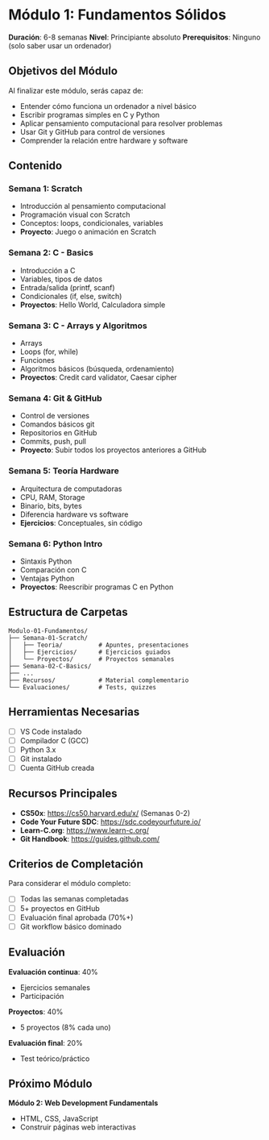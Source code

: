 # Módulo 1: Fundamentos Sólidos

**Duración**: 6-8 semanas
**Nivel**: Principiante absoluto
**Prerequisitos**: Ninguno (solo saber usar un ordenador)

## Objetivos del Módulo

Al finalizar este módulo, serás capaz de:
- Entender cómo funciona un ordenador a nivel básico
- Escribir programas simples en C y Python
- Aplicar pensamiento computacional para resolver problemas
- Usar Git y GitHub para control de versiones
- Comprender la relación entre hardware y software

## Contenido

### Semana 1: Scratch
- Introducción al pensamiento computacional
- Programación visual con Scratch
- Conceptos: loops, condicionales, variables
- **Proyecto**: Juego o animación en Scratch

### Semana 2: C - Basics
- Introducción a C
- Variables, tipos de datos
- Entrada/salida (printf, scanf)
- Condicionales (if, else, switch)
- **Proyectos**: Hello World, Calculadora simple

### Semana 3: C - Arrays y Algoritmos
- Arrays
- Loops (for, while)
- Funciones
- Algoritmos básicos (búsqueda, ordenamiento)
- **Proyectos**: Credit card validator, Caesar cipher

### Semana 4: Git & GitHub
- Control de versiones
- Comandos básicos git
- Repositorios en GitHub
- Commits, push, pull
- **Proyecto**: Subir todos los proyectos anteriores a GitHub

### Semana 5: Teoría Hardware
- Arquitectura de computadoras
- CPU, RAM, Storage
- Binario, bits, bytes
- Diferencia hardware vs software
- **Ejercicios**: Conceptuales, sin código

### Semana 6: Python Intro
- Sintaxis Python
- Comparación con C
- Ventajas Python
- **Proyectos**: Reescribir programas C en Python

## Estructura de Carpetas

```
Modulo-01-Fundamentos/
├── Semana-01-Scratch/
│   ├── Teoria/          # Apuntes, presentaciones
│   ├── Ejercicios/      # Ejercicios guiados
│   └── Proyectos/       # Proyectos semanales
├── Semana-02-C-Basics/
├── ...
├── Recursos/            # Material complementario
└── Evaluaciones/        # Tests, quizzes
```

## Herramientas Necesarias

- [ ] VS Code instalado
- [ ] Compilador C (GCC)
- [ ] Python 3.x
- [ ] Git instalado
- [ ] Cuenta GitHub creada

## Recursos Principales

- **CS50x**: https://cs50.harvard.edu/x/ (Semanas 0-2)
- **Code Your Future SDC**: https://sdc.codeyourfuture.io/
- **Learn-C.org**: https://www.learn-c.org/
- **Git Handbook**: https://guides.github.com/

## Criterios de Completación

Para considerar el módulo completo:
- [ ] Todas las semanas completadas
- [ ] 5+ proyectos en GitHub
- [ ] Evaluación final aprobada (70%+)
- [ ] Git workflow básico dominado

## Evaluación

**Evaluación continua**: 40%
- Ejercicios semanales
- Participación

**Proyectos**: 40%
- 5 proyectos (8% cada uno)

**Evaluación final**: 20%
- Test teórico/práctico

## Próximo Módulo

**Módulo 2: Web Development Fundamentals**
- HTML, CSS, JavaScript
- Construir páginas web interactivas
